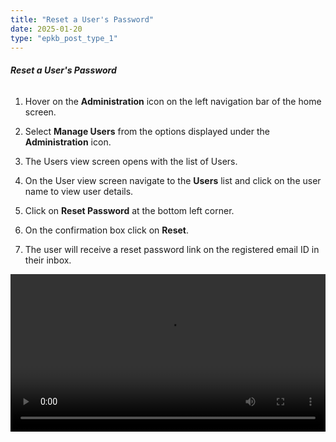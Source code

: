 ```yaml
---
title: "Reset a User's Password"
date: 2025-01-20
type: "epkb_post_type_1"
---
```


###### **Reset a User's Password**

1. Hover on the **Administration** icon on the left navigation bar of the home screen.

2. Select **Manage Users** from the options displayed under the **Administration** icon. 

3. The Users view screen opens with the list of Users. 


4. On the User view screen navigate to the **Users** list and click on the user name to view user details. 

5. Click on **Reset Password** at the bottom left corner.

6. On the confirmation box click on **Reset**. 

7. The user will receive a reset password link on the registered email ID in their inbox.  
    

<video width="100%" height="auto" controls>
  <source src="./video-ResetPassword/ResetPassword.mp4" type="video/mp4" />
</video>